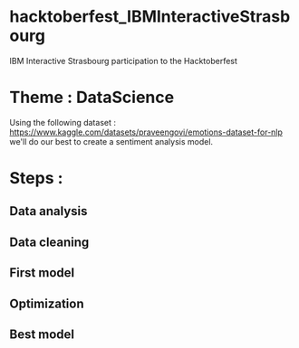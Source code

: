 # hacktoberfest_IBMInteractiveStrasbourg
IBM Interactive Strasbourg participation to the Hacktoberfest

# Theme : DataScience
Using the following dataset : https://www.kaggle.com/datasets/praveengovi/emotions-dataset-for-nlp we'll do our best to create a sentiment analysis model.

# Steps :
## Data analysis 
## Data cleaning
## First model
## Optimization 
## Best model
